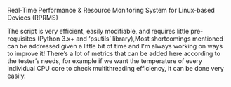 Real-Time Performance & Resource Monitoring System for Linux-based Devices (RPRMS)

The script is very efficient, easily modifiable, and requires little pre-requisites (Python 3.x+ and ‘psutils’ library),Most shortcomings mentioned can be addressed given a little bit of time and I'm always working on ways to improve it! There’s a lot of metrics that can be added here according to the tester’s needs, for example if we want the temperature of every individual CPU core to check multithreading efficiency, it can be done very easily.


